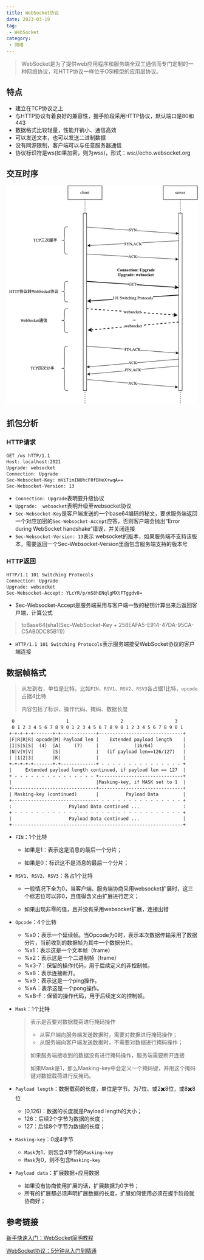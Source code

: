 ```yaml
---
title: WebSocket协议
date: 2023-03-19
tag:
 - WebSocket
category:
 - 网络
---
```


<!-- more -->

> WebSocket是为了提供web应用程序和服务端全双工通信而专门定制的一种网络协议，和HTTP协议一样位于OSI模型的应用层协议。

## 特点

- 建立在TCP协议之上
- 与HTTP协议有着良好的兼容性，握手阶段采用HTTP协议，默认端口是80和443
- 数据格式比较轻量，性能开销小、通信高效
- 可以发送文本，也可以发送二进制数据
- 没有同源限制，客户端可以与任意服务器通信
- 协议标识符是ws(如果加密，则为wss)，形式：ws://echo.websocket.org

## 交互时序

![websocket](./images/websocket.png)

## 抓包分析

### HTTP请求

```text
GET /ws hTTP/1.1
Host: localhost:2021
Upgrade: websocket
Connection: Upgrade
Sec-Websocket-Key: mViTimINUhcF0fBHeX+wqA==
Sec-Websocket-Version: 13
```

- `Connection: Upgrade`表明要升级协议
- `Upgrade:  websocket`表明升级至websocket协议
- `Sec-Websocket-Key`是客户端发送的一个base64编码的秘文，要求服务端返回一个对应加密的`Sec-Websocket-Accept`应答，否则客户端会抛出“Error during WebSocket handshake”错误，并关闭连接
- `Sec-Websocket-Version: 13`表示 websocket的版本，如果服务端不支持该版本，需要返回一个Sec-Websocket-Version里面包含服务端支持的版本号

### HTTP返回

```text
HTTP/1.1 101 Switching Protocols
Connection: Upgrade
Upgrade: websocket
Sec-Websocket-Accept: YLcYR/p/mS8hENqlgMXtFTggdv8=
```

- Sec-Websocket-Accept是服务端采用与客户端一致的秘钥计算出来后返回客户端，计算公式

> toBase64(sha1(Sec-WebSocket-Key + 258EAFA5-E914-47DA-95CA-C5AB0DC85B11))

- `HTTP/1.1 101 Switching Protocols`表示服务端接受WebSocket协议的客户端连接

## 数据帧格式

> 从左到右，单位是比特。比如`FIN`、`RSV1`、`RSV2`、`RSV3`各占据1比特，`opcode`占据4比特
>
> 内容包括了标识、操作代码、掩码、数据长度

```text
  0                   1                   2                   3
  0 1 2 3 4 5 6 7 8 9 0 1 2 3 4 5 6 7 8 9 0 1 2 3 4 5 6 7 8 9 0 1
 +-+-+-+-+-------+-+-------------+-------------------------------+
 |F|R|R|R| opcode|M| Payload len |    Extended payload length    |
 |I|S|S|S|  (4)  |A|     (7)     |             (16/64)           |
 |N|V|V|V|       |S|             |   (if payload len==126/127)   |
 | |1|2|3|       |K|             |                               |
 +-+-+-+-+-------+-+-------------+ - - - - - - - - - - - - - - - +
 |     Extended payload length continued, if payload len == 127  |
 + - - - - - - - - - - - - - - - +-------------------------------+
 |                               |Masking-key, if MASK set to 1  |
 +-------------------------------+-------------------------------+
 | Masking-key (continued)       |          Payload Data         |
 +-------------------------------- - - - - - - - - - - - - - - - +
 :                     Payload Data continued ...                :
 + - - - - - - - - - - - - - - - - - - - - - - - - - - - - - - - +
 |                     Payload Data continued ...                |
 +---------------------------------------------------------------+
```

- `FIN`：1个比特

  - 如果是1：表示这是消息的最后一个分片；

  - 如果是0：标识这不是消息的最后一个分片；

- `RSV1`、`RSV2`、`RSV3`：各占1个比特

  - 一般情况下全为0，当客户端、服务端协商采用websocket扩展时，这三个标志位可以非0，且值得含义由扩展进行定义；

  - 如果出现非零的值，且并没有采用websocket扩展，连接出错

- `Opcode`：4个比特

  - %x0：表示一个延续帧。当Opcode为0时，表示本次数据传输采用了数据分片，当前收到的数据帧为其中一个数据分片。
  - %x1：表示这是一个文本帧（frame）
  - %x2：表示这是一个二进制帧（frame）
  - %x3-7：保留的操作代码，用于后续定义的非控制帧。
  - %x8：表示连接断开。
  - %x9：表示这是一个ping操作。
  - %xA：表示这是一个pong操作。
  - %xB-F：保留的操作代码，用于后续定义的控制帧。

- `Mask`：1个比特

  > 表示是否要对数据载荷进行掩码操作
  >
  > - 从客户端向服务端发送数据时，需要对数据进行掩码操作；
  > - 从服务端向客户端发送数据时，不需要对数据进行掩码操作；
  >
  > 如果服务端接收到的数据没有进行掩码操作，服务端需要断开连接
  >
  > 如果Mask是1，那么Masking-key中会定义一个掩码键，并用这个掩码键对数据载荷进行反掩码。

- `Payload length`：数据载荷的长度，单位是字节。为7位、或2✖️8位，或8✖️8位

  - [0,126)：数据的长度就是Payload length的大小；
  - 126：后续2个字节为数据的长度；
  - 127：后续8个字节为数据的长度；

- `Masking-key`：0或4字节

  - `Mask`为1，则包含4字节的`Masking-key`
  - `Mask`为0，则不包含`Masking-key`

- `Payload data`：扩展数据+应用数据

  - 如果没有协商使用扩展的话，扩展数据为0字节；
  - 所有的扩展都必须声明扩展数据的长度，扩展如何使用必须在握手阶段就协商好；

## 参考链接

[新手快速入门：WebSocket简明教程](http://www.52im.net/thread-831-1-1.html)

[WebSocket协议：5分钟从入门到精通](https://www.cnblogs.com/chyingp/p/websocket-deep-in.html)
